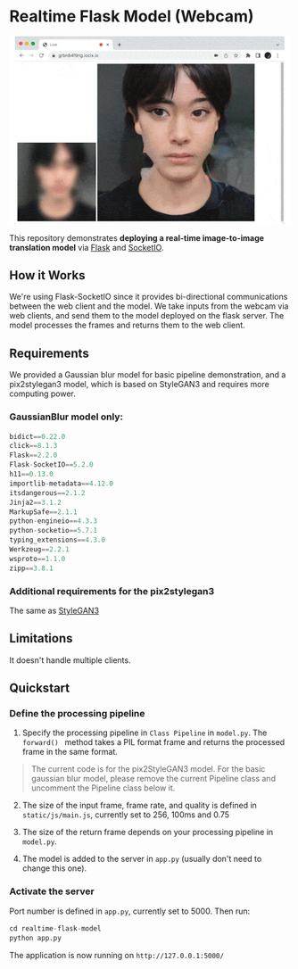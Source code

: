# Realtime Flask Model (Webcam)  

![coverimg](/docs/realtime-flask.gif)   

This repository demonstrates **deploying a real-time image-to-image translation model** via [Flask](https://flask.palletsprojects.com/en/2.2.x/) and [SocketIO](https://socket.io/docs/v4/).

## How it Works  

We're using Flask-SocketIO since it provides bi-directional communications between the web client and the model. We take inputs from the webcam via web clients, and send them to the model deployed on the flask server. The model processes the frames and returns them to the web client.  

## Requirements

We provided a Gaussian blur model for basic pipeline demonstration, and a pix2stylegan3 model, which is based on StyleGAN3 and requires more computing power.

### GaussianBlur model only:  

```python
bidict==0.22.0  
click==8.1.3
Flask==2.2.0
Flask-SocketIO==5.2.0
h11==0.13.0
importlib-metadata==4.12.0
itsdangerous==2.1.2
Jinja2==3.1.2
MarkupSafe==2.1.1
python-engineio==4.3.3
python-socketio==5.7.1
typing_extensions==4.3.0
Werkzeug==2.2.1
wsproto==1.1.0
zipp==3.8.1
```

### Additional requirements for the pix2stylegan3
The same as [StyleGAN3](https://github.com/NVlabs/stylegan3#requirements)  

## Limitations  
It doesn't handle multiple clients.

## Quickstart  

### Define the processing pipeline  

1. Specify the processing pipeline in `Class Pipeline` in `model.py`. The `forward() ` method takes a PIL format frame and returns the processed frame in the same format.

> The current code is for the pix2StyleGAN3 model. For the basic gaussian blur model, please remove the current Pipeline class and uncomment the Pipeline class below it.

2. The size of the input frame, frame rate, and quality is defined in `static/js/main.js`, currently set to 256, 100ms and 0.75  

3. The size of the return frame depends on your processing pipeline in `model.py`.  

4. The model is added to the server in `app.py` (usually don't need to change this one).  

### Activate the server   

Port number is defined in `app.py`, currently set to 5000. Then run:   

```python   
cd realtime-flask-model
python app.py
```

The application is now running on `http://127.0.0.1:5000/`  
